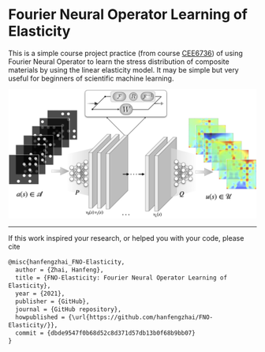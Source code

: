 # Fourier Neural Operator Learning of Elasticity

This is a simple course project practice (from course [CEE6736](https://classes.cornell.edu/browse/roster/FA21/class/CEE/6736)) of using Fourier Neural Operator to learn the stress distribution of composite materials by using the linear elasticity model. It may be simple but very useful for beginners of scientific machine learning.

![](doc/fno_project_cee6736.png)

***

If this work inspired your research, or helped you with your code, please cite

```
@misc{hanfengzhai_FNO-Elasticity,
  author = {Zhai, Hanfeng},
  title = {FNO-Elasticity: Fourier Neural Operator Learning of Elasticity},
  year = {2021},
  publisher = {GitHub},
  journal = {GitHub repository},
  howpublished = {\url{https://github.com/hanfengzhai/FNO-Elasticity/}},
  commit = {dbde9547f0b68d52c8d371d57db13b0f68b9bb07}
}
```

